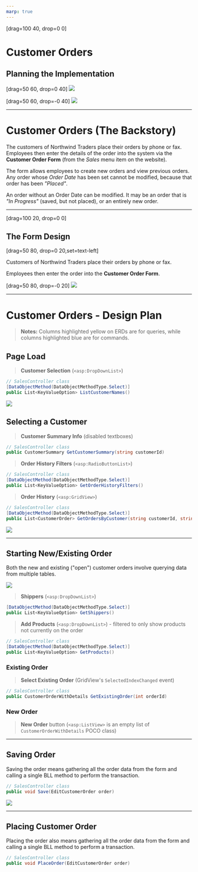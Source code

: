 ```yaml
---
marp: true
---
```


[drag=100 40, drop=0 0]
# Customer Orders

## Planning the Implementation

[drag=50 60, drop=0 40]
![](WestWind/CustomerOrders/images/Selected-Company.png)

[drag=50 60, drop=-0 40]
![](WestWind/CustomerOrders/images/Edit-Order.png)

----

# Customer Orders (The Backstory)

The customers of Northwind Traders place their orders by phone or fax. Employees then enter the details of the order into the system via the **Customer Order Form** (from the *Sales* menu item on the website).

The form allows employees to create new orders and view previous orders. Any order whose *Order Date* has been set cannot be modified, because that order has been *"Placed"*.

An order without an Order Date can be modified. It may be an order that is *"In Progress"* (saved, but not placed), or an entirely new order.

----

[drag=100 20, drop=0 0]
## The Form Design

[drag=50 80, drop=0 20,set=text-left]

Customers of Northwind Traders place their orders by phone or fax.

Employees then enter the order into the **Customer Order Form**.



[drag=50 80, drop=-0 20]
![](WestWind/CustomerOrders/images/Edit-Order.png)

---

# Customer Orders - Design Plan

> **Notes:** Columns highlighted yellow on ERDs are for queries, while columns highlighted blue are for commands.

## Page Load

> **Customer Selection** (`<asp:DropDownList>`)

```csharp
// SalesController class
[DataObjectMethod(DataObjectMethodType.Select)]
public List<KeyValueOption> ListCustomerNames()
```

![](./images/Query-First-Visit.png)


## Selecting a Customer

> **Customer Summary Info** (disabled textboxes)

```csharp
// SalesController class
public CustomerSummary GetCustomerSummary(string customerId)
```

> **Order History Filters** (`<asp:RadioButtonList>`)

```csharp
// SalesController class
[DataObjectMethod(DataObjectMethodType.Select)]
public List<KeyValueOption> GetOrderHistoryFilters()
```

> **Order History** (`<asp:GridView>`)

```csharp
// SalesController class
[DataObjectMethod(DataObjectMethodType.Select)]
public List<CustomerOrder> GetOrdersByCustomer(string customerId, string filter)
```

![](./images/Query-Selected-Company.png)

----

## Starting New/Existing Order

Both the new and existing ("open") customer orders involve querying data from multiple tables.

![](./images/Query-Open-Order.png)

> **Shippers** (`<asp:DropDownList>`)

```csharp
[DataObjectMethod(DataObjectMethodType.Select)]
public List<KeyValueOption> GetShippers()
```

> **Add Products** (`<asp:DropDownList>`) - filtered to only show products not currently on the order

```csharp
// SalesController class
[DataObjectMethod(DataObjectMethodType.Select)]
public List<KeyValueOption> GetProducts()
```

### Existing Order

> **Select Existing Order** (GridView's `SelectedIndexChanged` event)

```csharp
// SalesController class
public CustomerOrderWithDetails GetExistingOrder(int orderId)
```

### New Order

> **New Order** button (`<asp:ListView>` is an empty list of `CustomerOrderWithDetails` POCO class)


----

## Saving Order

Saving the order means gathering all the order data from the form and calling a single BLL method to perform the transaction.

```csharp
// SalesController class
public void Save(EditCustomerOrder order)
```

![](./images/Command-Save-Order.png)

----

## Placing Customer Order

Placing the order also means gathering all the order data from the form and calling a single BLL method to perform a transaction.

```csharp
// SalesController class
public void PlaceOrder(EditCustomerOrder order)
```
